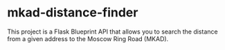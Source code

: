 # mkad-distance-finder
This project is a Flask Blueprint API that allows you to search the distance from a given address to the Moscow Ring Road (MKAD).
